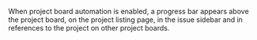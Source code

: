 When project board automation is enabled, a progress bar appears above the project board, on the project listing page, in the issue sidebar and in references to the project on other project boards.
